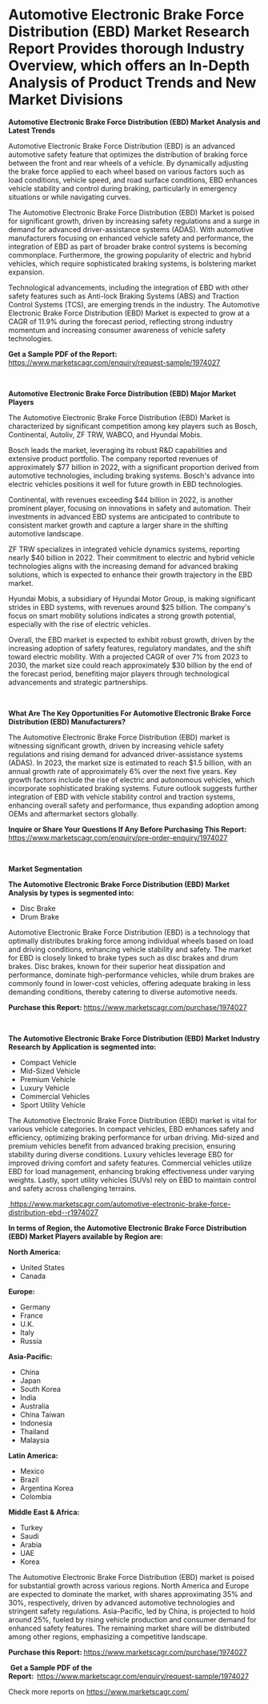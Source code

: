 <p><h1>Automotive Electronic Brake Force Distribution (EBD) Market Research Report Provides thorough Industry Overview, which offers an In-Depth Analysis of Product Trends and New Market Divisions</h1></p><p><strong>Automotive Electronic Brake Force Distribution (EBD) Market Analysis and Latest Trends</strong></p>
<p><p>Automotive Electronic Brake Force Distribution (EBD) is an advanced automotive safety feature that optimizes the distribution of braking force between the front and rear wheels of a vehicle. By dynamically adjusting the brake force applied to each wheel based on various factors such as load conditions, vehicle speed, and road surface conditions, EBD enhances vehicle stability and control during braking, particularly in emergency situations or while navigating curves.</p><p>The Automotive Electronic Brake Force Distribution (EBD) Market is poised for significant growth, driven by increasing safety regulations and a surge in demand for advanced driver-assistance systems (ADAS). With automotive manufacturers focusing on enhanced vehicle safety and performance, the integration of EBD as part of broader brake control systems is becoming commonplace. Furthermore, the growing popularity of electric and hybrid vehicles, which require sophisticated braking systems, is bolstering market expansion. </p><p>Technological advancements, including the integration of EBD with other safety features such as Anti-lock Braking Systems (ABS) and Traction Control Systems (TCS), are emerging trends in the industry. The Automotive Electronic Brake Force Distribution (EBD) Market is expected to grow at a CAGR of 11.9% during the forecast period, reflecting strong industry momentum and increasing consumer awareness of vehicle safety technologies.</p></p>
<p><strong>Get a Sample PDF of the Report:&nbsp;</strong> <a href="https://www.marketscagr.com/enquiry/request-sample/1974027?utm_campaign=2004&utm_medium=2&utm_source=Github&utm_content=ia&utm_term=31032025&utm_id=automotive-electronic-brake-force-distribution-ebd">https://www.marketscagr.com/enquiry/request-sample/1974027</a></p>
<p>&nbsp;</p>
<p><strong>Automotive Electronic Brake Force Distribution (EBD) Major Market Players</strong></p>
<p><p>The Automotive Electronic Brake Force Distribution (EBD) Market is characterized by significant competition among key players such as Bosch, Continental, Autoliv, ZF TRW, WABCO, and Hyundai Mobis. </p><p>Bosch leads the market, leveraging its robust R&D capabilities and extensive product portfolio. The company reported revenues of approximately $77 billion in 2022, with a significant proportion derived from automotive technologies, including braking systems. Bosch's advance into electric vehicles positions it well for future growth in EBD technologies.</p><p>Continental, with revenues exceeding $44 billion in 2022, is another prominent player, focusing on innovations in safety and automation. Their investments in advanced EBD systems are anticipated to contribute to consistent market growth and capture a larger share in the shifting automotive landscape.</p><p>ZF TRW specializes in integrated vehicle dynamics systems, reporting nearly $40 billion in 2022. Their commitment to electric and hybrid vehicle technologies aligns with the increasing demand for advanced braking solutions, which is expected to enhance their growth trajectory in the EBD market.</p><p>Hyundai Mobis, a subsidiary of Hyundai Motor Group, is making significant strides in EBD systems, with revenues around $25 billion. The company's focus on smart mobility solutions indicates a strong growth potential, especially with the rise of electric vehicles.</p><p>Overall, the EBD market is expected to exhibit robust growth, driven by the increasing adoption of safety features, regulatory mandates, and the shift toward electric mobility. With a projected CAGR of over 7% from 2023 to 2030, the market size could reach approximately $30 billion by the end of the forecast period, benefiting major players through technological advancements and strategic partnerships.</p></p>
<p>&nbsp;</p>
<p><strong>What Are The Key Opportunities For Automotive Electronic Brake Force Distribution (EBD) Manufacturers?</strong></p>
<p><p>The Automotive Electronic Brake Force Distribution (EBD) market is witnessing significant growth, driven by increasing vehicle safety regulations and rising demand for advanced driver-assistance systems (ADAS). In 2023, the market size is estimated to reach $1.5 billion, with an annual growth rate of approximately 6% over the next five years. Key growth factors include the rise of electric and autonomous vehicles, which incorporate sophisticated braking systems. Future outlook suggests further integration of EBD with vehicle stability control and traction systems, enhancing overall safety and performance, thus expanding adoption among OEMs and aftermarket sectors globally.</p></p>
<p><strong>Inquire or Share Your Questions If Any Before Purchasing This Report:</strong> <a href="https://www.marketscagr.com/enquiry/pre-order-enquiry/1974027?utm_campaign=2004&utm_medium=2&utm_source=Github&utm_content=ia&utm_term=31032025&utm_id=automotive-electronic-brake-force-distribution-ebd">https://www.marketscagr.com/enquiry/pre-order-enquiry/1974027</a></p>
<p>&nbsp;</p>
<p><strong>Market Segmentation</strong></p>
<p><strong>The Automotive Electronic Brake Force Distribution (EBD) Market Analysis by types is segmented into:</strong></p>
<p><ul><li>Disc Brake</li><li>Drum Brake</li></ul></p>
<p><p>Automotive Electronic Brake Force Distribution (EBD) is a technology that optimally distributes braking force among individual wheels based on load and driving conditions, enhancing vehicle stability and safety. The market for EBD is closely linked to brake types such as disc brakes and drum brakes. Disc brakes, known for their superior heat dissipation and performance, dominate high-performance vehicles, while drum brakes are commonly found in lower-cost vehicles, offering adequate braking in less demanding conditions, thereby catering to diverse automotive needs.</p></p>
<p><strong>Purchase this Report:&nbsp;</strong><a href="https://www.marketscagr.com/purchase/1974027?utm_campaign=2004&utm_medium=2&utm_source=Github&utm_content=ia&utm_term=31032025&utm_id=automotive-electronic-brake-force-distribution-ebd">https://www.marketscagr.com/purchase/1974027</a></p>
<p>&nbsp;</p>
<p><strong>The Automotive Electronic Brake Force Distribution (EBD) Market Industry Research by Application is segmented into:</strong></p>
<p><ul><li>Compact Vehicle</li><li>Mid-Sized Vehicle</li><li>Premium Vehicle</li><li>Luxury Vehicle</li><li>Commercial Vehicles</li><li>Sport Utility Vehicle</li></ul></p>
<p><p>The Automotive Electronic Brake Force Distribution (EBD) market is vital for various vehicle categories. In compact vehicles, EBD enhances safety and efficiency, optimizing braking performance for urban driving. Mid-sized and premium vehicles benefit from advanced braking precision, ensuring stability during diverse conditions. Luxury vehicles leverage EBD for improved driving comfort and safety features. Commercial vehicles utilize EBD for load management, enhancing braking effectiveness under varying weights. Lastly, sport utility vehicles (SUVs) rely on EBD to maintain control and safety across challenging terrains.</p></p>
<p><a href="https://www.marketscagr.com/automotive-electronic-brake-force-distribution-ebd--r1974027?utm_campaign=2004&utm_medium=2&utm_source=Github&utm_content=ia&utm_term=31032025&utm_id=automotive-electronic-brake-force-distribution-ebd">&nbsp;https://www.marketscagr.com/automotive-electronic-brake-force-distribution-ebd--r1974027</a></p>
<p><strong>In terms of Region, the Automotive Electronic Brake Force Distribution (EBD) Market Players available by Region are:</strong></p>
<p>
    <p> <strong> North America: </strong>
        <ul>
            <li>United States</li>
            <li>Canada</li>
        </ul>
        </p> 
    <p> <strong> Europe: </strong>
        <ul>
            <li>Germany</li>
            <li>France</li>
            <li>U.K.</li>
            <li>Italy</li>
            <li>Russia</li>
        </ul>
        </p> 
    <p> <strong> Asia-Pacific: </strong>
        <ul>
            <li>China</li>
            <li>Japan</li>
            <li>South Korea</li>
            <li>India</li>
            <li>Australia</li>
            <li>China Taiwan</li>
            <li>Indonesia</li>
            <li>Thailand</li>
            <li>Malaysia</li>
        </ul>
        </p> 
    <p> <strong> Latin America: </strong>
        <ul>
            <li>Mexico</li>
            <li>Brazil</li>
            <li>Argentina Korea</li>
            <li>Colombia</li>
        </ul>
        </p> 
    <p> <strong> Middle East & Africa: </strong>
        <ul>
            <li>Turkey</li>
            <li>Saudi</li>
            <li>Arabia</li>
            <li>UAE</li>
            <li>Korea</li>
        </ul>
    </p>
    </p>
<p><p>The Automotive Electronic Brake Force Distribution (EBD) market is poised for substantial growth across various regions. North America and Europe are expected to dominate the market, with shares approximating 35% and 30%, respectively, driven by advanced automotive technologies and stringent safety regulations. Asia-Pacific, led by China, is projected to hold around 25%, fueled by rising vehicle production and consumer demand for enhanced safety features. The remaining market share will be distributed among other regions, emphasizing a competitive landscape.</p></p>
<p><strong>Purchase this Report: </strong><a href="https://www.marketscagr.com/purchase/1974027?utm_campaign=2004&utm_medium=2&utm_source=Github&utm_content=ia&utm_term=31032025&utm_id=automotive-electronic-brake-force-distribution-ebd">https://www.marketscagr.com/purchase/1974027</a></p>
<p>&nbsp;<strong>Get a Sample PDF of the Report:&nbsp;&nbsp;</strong><a href="https://www.marketscagr.com/enquiry/request-sample/1974027?utm_campaign=2004&utm_medium=2&utm_source=Github&utm_content=ia&utm_term=31032025&utm_id=automotive-electronic-brake-force-distribution-ebd">https://www.marketscagr.com/enquiry/request-sample/1974027</a></p>
<p><strong></strong></p>
<p>Check more reports on <a href="https://www.marketscagr.com/?utm_campaign=2004&utm_medium=2&utm_source=Github&utm_content=ia&utm_term=31032025&utm_id=automotive-electronic-brake-force-distribution-ebd">https://www.marketscagr.com/</a></p>